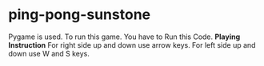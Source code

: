 # ping-pong-sunstone
Pygame is used.
To run this game.
You have to Run this Code.
**Playing Instruction**
For right side up and down use arrow keys.
For left side up and down use W and S keys.

